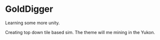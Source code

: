# GoldDigger

Learning some more unity.

Creating top down tile based sim.
The theme will me mining in the Yukon.
